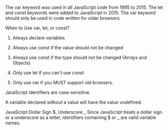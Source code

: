 The var keyword was used in all JavaScript code from 1995 to 2015.
The let and const keywords were added to JavaScript in 2015.
The var keyword should only be used in code written for older browsers.

When to Use var, let, or const?
1. Always declare variables

2. Always use const if the value should not be changed

3. Always use const if the type should not be changed (Arrays and Objects)

4. Only use let if you can't use const

5. Only use var if you MUST support old browsers.


JavaScript identifiers are case-sensitive.

A variable declared without a value will have the value undefined.

JavaScript Dollar Sign $, Underscore _
Since JavaScript treats a dollar sign or a underscore as a letter, identifiers containing $ or _ are valid variable names.

